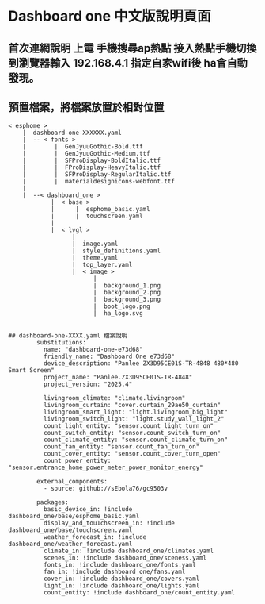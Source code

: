 # Dashboard one 中文版說明頁面
## 首次連網說明 上電 手機搜尋ap熱點 接入熱點手機切換到瀏覽器輸入 192.168.4.1 指定自家wifi後 ha會自動發現。
## 預置檔案，將檔案放置於相對位置

    < esphome >
        |  dashboard-one-XXXXXX.yaml
        |  -- < fonts >
        |        |  GenJyuuGothic-Bold.ttf
        |        |  GenJyuuGothic-Medium.ttf
        |        |  SFProDisplay-BoldItalic.ttf
        |        |  FProDisplay-HeavyItalic.ttf
        |        |  SFProDisplay-RegularItalic.ttf
        |        |  materialdesignicons-webfont.ttf
        |
        |  --< dashboard_one >
                |  < base >
                |      |  esphome_basic.yaml
                |      |  touchscreen.yaml
                |
                |  < lvgl >
                      |
                      |  image.yaml
                      |  style_definitions.yaml
                      |  theme.yaml
                      |  top_layer.yaml
                      |  < image >
                            |
                            |  background_1.png
                            |  background_2.png
                            |  background_3.png
                            |  boot_logo.png
                            |  ha_logo.svg


    ## dashboard-one-XXXX.yaml 檔案說明
            substitutions:
              name: "dashboard-one-e73d68"
              friendly_name: "Dashboard One e73d68"
              device_description: "Panlee ZX3D95CE01S-TR-4848 480*480 Smart Screen"
              project_name: "Panlee.ZX3D95CE01S-TR-4848"
              project_version: "2025.4"
            
              livingroom_climate: "climate.livingroom"
              livingroom_curtain: "cover.curtain_29ae50_curtain"
              livingroom_smart_light: "light.livingroom_big_light"
              livingroom_switch_light: "light.study_wall_light_2"
              count_light_entity: "sensor.count_light_turn_on"
              count_switch_entity: "sensor.count_switch_turn_on"
              count_climate_entity: "sensor.count_climate_turn_on"
              count_fan_entity: "sensor.count_fan_turn_on"
              count_cover_entity: "sensor.count_cover_turn_open"
              count_power_entity: "sensor.entrance_home_power_meter_power_monitor_energy"
            
            external_components:
              - source: github://sEbola76/gc9503v
            
            packages:
              basic_device_in: !include dashboard_one/base/esphome_basic.yaml
              display_and_tou1chscreen_in: !include dashboard_one/base/touchscreen.yaml
              weather_forecast_in: !include dashboard_one/weather_forecast.yaml
              climate_in: !include dashboard_one/climates.yaml
              scenes_in: !include dashboard_one/sceness.yaml
              fonts_in: !include dashboard_one/fonts.yaml
              fan_in: !include dashboard_one/fans.yaml
              cover_in: !include dashboard_one/covers.yaml
              light_in: !include dashboard_one/lights.yaml
              count_entity: !include dashboard_one/count_entity.yaml
